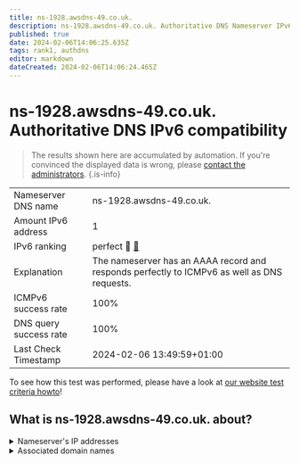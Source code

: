 ```yaml
---
title: ns-1928.awsdns-49.co.uk.
description: ns-1928.awsdns-49.co.uk. Authoritative DNS Nameserver IPv6 compatibility
published: true
date: 2024-02-06T14:06:25.635Z
tags: rank1, authdns
editor: markdown
dateCreated: 2024-02-06T14:06:24.465Z
---
```


# ns-1928.awsdns-49.co.uk. Authoritative DNS IPv6 compatibility

> The results shown here are accumulated by automation. If you're convinced the displayed data is wrong, please [contact the administrators](/howto/chat). 
{.is-info}




|   |   |
| - | - |
| Nameserver DNS name | ns-1928.awsdns-49.co.uk.
| Amount IPv6 address | 1
| IPv6 ranking | perfect :1st_place_medal: [🔗](/howto/ranking) |
| Explanation | The nameserver has an AAAA record and responds perfectly to ICMPv6 as well as DNS requests. |
| ICMPv6 success rate | 100%|
| DNS query success rate | 100% |
| Last Check Timestamp | 2024-02-06 13:49:59+01:00 |

To see how this test was performed, please have a look at [our website test criteria howto](/howto/testcriteria/authdns)!


## What is ns-1928.awsdns-49.co.uk. about?




<details>
<summary>Nameserver's IP addresses</summary>

2600:9000:5307:8800::1

</details>



<details>
<summary>Associated domain names</summary>

keras.io

scrapy.org

</details>
